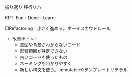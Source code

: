 振り返り
移行リハ

KPT:
Fun・Done・Learn:

□Refactoring：小さく進める。ボーイスカウトルール
- 改善ポイント
    - 意図や背景がわからないコード
    - 影響範囲が特定できない
    - 古いコードを使ったもの
    - ネーミングをわかりやすく
    - 新しい構文を使う。immutableやテンプレートリテラル